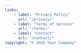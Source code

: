 ```yaml
---
links:
    - label: "Privacy Policy"
      url: "/privacy/"
    - label: "Terms of Service"
      url: "/terms/"
    - label: "Contact"
      url: "/contact/"
copyright: "© 2025 Your Company"
---
```

